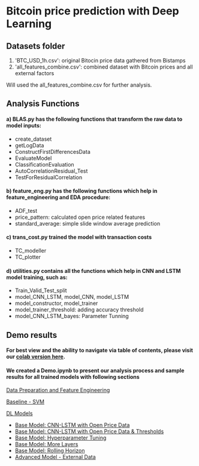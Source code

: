 # Bitcoin price prediction with Deep Learning 
## Datasets folder
1. 'BTC_USD_1h.csv': original Bitocin price data gathered from Bistamps 
2. 'all_features_combine.csv': combined dataset with Bitcoin prices and all external factors

Will used the all_features_combine.csv for further analysis.

## Analysis Functions
#### a) BLAS.py has the following functions that transform the raw data to model inputs:
* create_dataset
* getLogData
* ConstructFirstDifferencesData
* EvaluateModel
* ClassificationEvaluation
* AutoCorrelationResidual_Test
* TestForResidualCorrelation

#### b) feature_eng.py has the following functions which help in feature_engineering and EDA procedure:
* ADF_test
* price_pattern: calculated open price related features
* standard_average: simple slide window average prediction

#### c) trans_cost.py trained the model with transaction costs
* TC_modeller
* TC_plotter

#### d) utilities.py contains all the functions which help in CNN and LSTM model training, such as:
* Train_Valid_Test_split
* model_CNN_LSTM, model_CNN, model_LSTM
* model_constructor, model_trainer
* model_trainer_threshold: adding accuracy threshold 
* model_CNN_LSTM_bayes: Parameter Tunning

## Demo results
#### For best view and the ability to navigate via table of contents, please visit our [colab version here]( https://colab.research.google.com/drive/17_DSYw9d2MnJqLXqr09k2qvw3z0Xzv6j?usp=sharing).
#### We created a Demo.ipynb to present our analysis process and sample results for all trained models with following sections

[Data Preparation and Feature Engineering](#first)

[Baseline - SVM](#second)

[DL Models](#third)
* [Base Model: CNN-LSTM with Open Price Data](#cnnlstm)
* [Base Model: CNN-LSTM with Open Price Data & Thresholds](#tsd)
* [Base Model: Hyperparameter Tuning](#ht)
* [Base Model: More Layers](#layers)
* [Base Model: Rolling Horizon](#rh)
* [Advanced Model - External Data](#ed)
